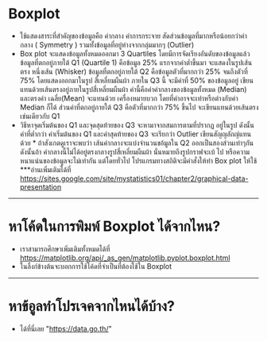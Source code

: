 # Boxplot 
* ใช้แสดงสาระที่สำคัญของข้อมูลคือ ค่ากลาง ค่าการกระจาย สัดส่วนข้อมูลที่มากหรือน้อยกว่าค่ากลาง ( Symmetry ) รวมทั้งข้อมูลที่อยู่ห่างจากกลุ่มมากๆ (Outlier)
* Box plot จะแสดงข้อมูลทั้งหมดออกมา 3 Quartiles โดยมีการจัดเรียงอันดับของข้อมูลแล้ว ข้อมูลที่ตกอยู่ภายใต้ Q1 (Quartile 1) คือข้อมูล 25% แรกจากค่าต่ำขึ้นมา จะแสดงในรูปเส้นตรง หนึ่งเส้น (Whisker)  ข้อมูลที่ตกอยู่ภายใต้ Q2 คือข้อมูลตัวที่มากกว่า 25% จนถึงตัวที่ 75% โดยแสดงออกมาในรูป สี่เหลี่ยมผืนผ้า ภายใน Q3 นี้ จะมีค่าที่ 50% ของข้อมูลอยู่ เขียนแทนด้วยเส้นตรงอยู่ภายในรูปสี่เหลี่ยมผืนผ้า ค่านี้คือค่าค่ากลางของข้อมูลทั้งหมด (Median)  และตรงค่า เฉลี่ย(Mean) จะแทนด้วย เครื่องหมายบวก โดยที่ค่าอาจจะเท่าหรือต่างกับค่า Median ก็ได้  ส่วนค่าที่ตกอยู่ภายใต้ Q3 คือตัวที่มากกว่า 75% ขึ้นไป จะเขียนแทนด้วยเส้นตรง เช่นเดียวกับ Q1
* วิธีหาจุดเริ่มต้นของ Q1  และจุดสุดท้ายของ Q3 จะหามาจากสมการตามที่ปรากฏ อยู่ในรูป ดังนั้น ค่าที่ต่ำกว่า ค่าเริ่มต้นของ Q1 และค่าสุดท้ายของ Q3 จะเรียกว่า Outlier เขียนสัญญลักญ์แทนด้วย * ถ้าสังเกตดูเราจะพบว่า เส้นค่ากลางจะแบ่งจำนวนขอ้มูลใน Q2 ออกเป็นสองส่วนเท่าๆกัน ดังนั้นถ้า ค่ากลางนี้ไม่ได้อยู่ตรงกลางรูปสี่เหลี่ยมผืนผ้า นั่นหมายถึงรูปกราฟจะเบ้ ไป หรือความหนาแน่นของข้อมูลจะไม่เท่ากัน   แต่โดยทั่วไป โปรแกรมทางสถิติจะมีคำสั่งให้ทำ Box plot ให้ใช้
***อ่านเพิ่มเติมได้ที่ https://sites.google.com/site/mystatistics01/chapter2/graphical-data-presentation
- - -
# หาโค้ดในการพิมพ์ Boxplot ได้จากไหน?
* เราสามารถศึกษาเพิ่มเติมทั้งหมดได้ที่ https://matplotlib.org/api/_as_gen/matplotlib.pyplot.boxplot.html
* ในลิ้งก์ข้างต้นจะบอกการใช้โค้ดที่จำเป็นที่ต้องใช้ใน Boxplot
- - -
# หาข้อูลทำโปรเจคจากไหนได้บ้าง?
* ได้ที่นี่เลย "https://data.go.th/"
